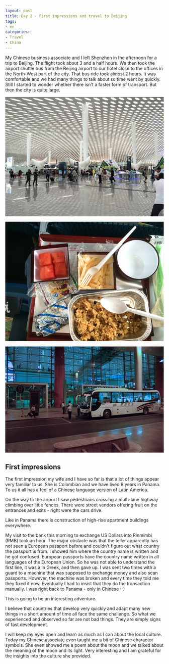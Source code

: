 ```yaml
---
layout: post
title: Day 2 - First impressions and travel to Beijing
tags:
- en
categories:
- Travel
- China
---
```

My Chinese business associate and I left Shenzhen in the afternoon for a trip to Beijing. The flight took about 3 and a half hours. We then took the airport shuttle bus from the Beijing airport to our hotel close to the offices in the North-West part of the city. That bus ride took almost 2 hours. It was comfortable and we had many things to talk about so time went by quickly. Still I started to wonder whether there isn't a faster form of transport. But then the city is quite large.

![2014 06 23 Shenzhen](/img/posts/2014-06-23/2014-06-23-shenzhen.jpg)

![2014 06 25 Beijing 4](/img/posts/2014-06-25/2014-06-25-beijing-4.jpg)

![2014 06 25 Beijing 3](/img/posts/2014-06-25/2014-06-25-beijing-3.jpg)


## First impressions

The first impression my wife and I have so far is that a lot of things appear very familiar to us. She is Colombian and we have lived 8 years in Panama. To us it all has a feel of a Chinese language version of Latin America.

On the way to the airport I saw pedestrians crossing a multi-lane highway climbing over little fences. There were street vendors offering fruit on the entrances and exits - right were the cars drive.

Like in Panama there is construction of high-rise apartment buildings everywhere.

My visit to the bank this morning to exchange US Dollars into Rinmimbi (RMB) took an hour. The major obstacle was that the teller apparently has not seen a European passport before and couldn't figure out what country the passport is from. I showed him where the country name is written and he got confused. European passports have the country name written in all languages of the European Union. So he was not able to understand the first line, it was a in Greek, and then gave up. I was sent two times with a guard to a machine that was supposed to exchange money and also scan passports. However, the machine was broken and every time they told me they fixed it now. Eventually I had to insist that they do the transaction manually. I was right back to Panama - only in Chinese :-)

This is going to be an interesting adventure.

I believe that countries that develop very quickly and adapt many new things in a short amount of time all face the same challenge. So what we experienced and observed so far are not bad things. They are simply signs of fast development.

I will keep my eyes open and learn as much as I can about the local culture. Today my Chinese associate even taught me a bit of Chinese character symbols. She even showed me a poem about the moon and we talked about the meaning of the moon and its light. Very interesting and I am grateful for the insights into the culture she provided.
